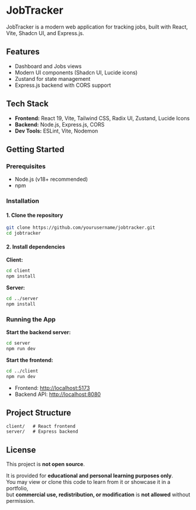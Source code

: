 # JobTracker

JobTracker is a modern web application for tracking jobs, built with React, Vite, Shadcn UI, and Express.js.

## Features

- Dashboard and Jobs views
- Modern UI components (Shadcn UI, Lucide icons)
- Zustand for state management
- Express.js backend with CORS support

## Tech Stack

- **Frontend:** React 19, Vite, Tailwind CSS, Radix UI, Zustand, Lucide Icons
- **Backend:** Node.js, Express.js, CORS
- **Dev Tools:** ESLint, Vite, Nodemon

## Getting Started

### Prerequisites

- Node.js (v18+ recommended)
- npm

### Installation

#### 1. Clone the repository

```sh
git clone https://github.com/yourusername/jobtracker.git
cd jobtracker
```

#### 2. Install dependencies

**Client:**
```sh
cd client
npm install
```

**Server:**
```sh
cd ../server
npm install
```

### Running the App

**Start the backend server:**
```sh
cd server
npm run dev
```

**Start the frontend:**
```sh
cd ../client
npm run dev
```

- Frontend: [http://localhost:5173](http://localhost:5173)
- Backend API: [http://localhost:8080](http://localhost:8080)

## Project Structure

```
client/   # React frontend
server/   # Express backend
```

## License

This project is **not open source**.

It is provided for **educational and personal learning purposes only**.  
You may view or clone this code to learn from it or showcase it in a portfolio,  
but **commercial use, redistribution, or modification** is **not allowed** without permission.